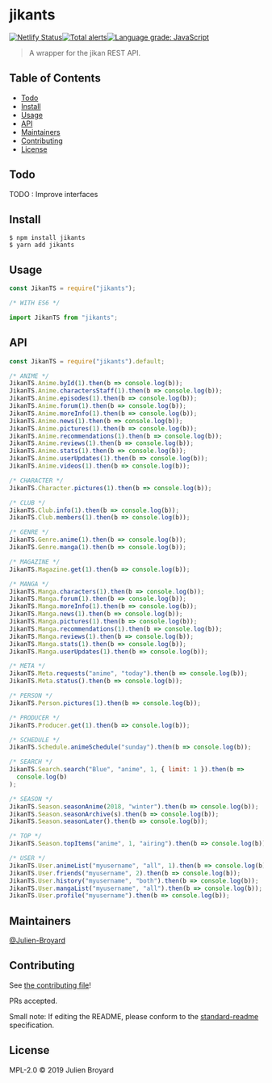 # jikants

[![Netlify Status](https://api.netlify.com/api/v1/badges/369e3e6b-1132-4612-b19a-3090c50cc1a6/deploy-status)](https://app.netlify.com/sites/jikants/deploys)[![Total alerts](https://img.shields.io/lgtm/alerts/g/Julien-Broyard/jikants.svg?logo=lgtm&logoWidth=18)](https://lgtm.com/projects/g/Julien-Broyard/jikants/alerts/)[![Language grade: JavaScript](https://img.shields.io/lgtm/grade/javascript/g/Julien-Broyard/jikants.svg?logo=lgtm&logoWidth=18)](https://lgtm.com/projects/g/Julien-Broyard/jikants/context:javascript)

> A wrapper for the jikan REST API.

## Table of Contents

- [Todo](#todo)
- [Install](#install)
- [Usage](#usage)
- [API](#api)
- [Maintainers](#maintainers)
- [Contributing](#contributing)
- [License](#license)

## Todo

TODO : Improve interfaces

## Install

```
$ npm install jikants
$ yarn add jikants
```

## Usage

```js
const JikanTS = require("jikants");

/* WITH ES6 */

import JikanTS from "jikants";
```

## API

```js
const JikanTS = require("jikants").default;

/* ANIME */
JikanTS.Anime.byId(1).then(b => console.log(b));
JikanTS.Anime.charactersStaff(1).then(b => console.log(b));
JikanTS.Anime.episodes(1).then(b => console.log(b));
JikanTS.Anime.forum(1).then(b => console.log(b));
JikanTS.Anime.moreInfo(1).then(b => console.log(b));
JikanTS.Anime.news(1).then(b => console.log(b));
JikanTS.Anime.pictures(1).then(b => console.log(b));
JikanTS.Anime.recommendations(1).then(b => console.log(b));
JikanTS.Anime.reviews(1).then(b => console.log(b));
JikanTS.Anime.stats(1).then(b => console.log(b));
JikanTS.Anime.userUpdates(1).then(b => console.log(b));
JikanTS.Anime.videos(1).then(b => console.log(b));

/* CHARACTER */
JikanTS.Character.pictures(1).then(b => console.log(b));

/* CLUB */
JikanTS.Club.info(1).then(b => console.log(b));
JikanTS.Club.members(1).then(b => console.log(b));

/* GENRE */
JikanTS.Genre.anime(1).then(b => console.log(b));
JikanTS.Genre.manga(1).then(b => console.log(b));

/* MAGAZINE */
JikanTS.Magazine.get(1).then(b => console.log(b));

/* MANGA */
JikanTS.Manga.characters(1).then(b => console.log(b));
JikanTS.Manga.forum(1).then(b => console.log(b));
JikanTS.Manga.moreInfo(1).then(b => console.log(b));
JikanTS.Manga.news(1).then(b => console.log(b));
JikanTS.Manga.pictures(1).then(b => console.log(b));
JikanTS.Manga.recommendations(1).then(b => console.log(b));
JikanTS.Manga.reviews(1).then(b => console.log(b));
JikanTS.Manga.stats(1).then(b => console.log(b));
JikanTS.Manga.userUpdates(1).then(b => console.log(b));

/* META */
JikanTS.Meta.requests("anime", "today").then(b => console.log(b));
JikanTS.Meta.status().then(b => console.log(b));

/* PERSON */
JikanTS.Person.pictures(1).then(b => console.log(b));

/* PRODUCER */
JikanTS.Producer.get(1).then(b => console.log(b));

/* SCHEDULE */
JikanTS.Schedule.animeSchedule("sunday").then(b => console.log(b));

/* SEARCH */
JikanTS.Search.search("Blue", "anime", 1, { limit: 1 }).then(b =>
  console.log(b)
);

/* SEASON */
JikanTS.Season.seasonAnime(2018, "winter").then(b => console.log(b));
JikanTS.Season.seasonArchive(s).then(b => console.log(b));
JikanTS.Season.seasonLater().then(b => console.log(b));

/* TOP */
JikanTS.Season.topItems("anime", 1, "airing").then(b => console.log(b));

/* USER */
JikanTS.User.animeList("myusername", "all", 1).then(b => console.log(b));
JikanTS.User.friends("myusername", 2).then(b => console.log(b));
JikanTS.User.history("myusername", "both").then(b => console.log(b));
JikanTS.User.mangaList("myusername", "all").then(b => console.log(b));
JikanTS.User.profile("myusername").then(b => console.log(b));
```

## Maintainers

[@Julien-Broyard](https://github.com/Julien-Broyard)

## Contributing

See [the contributing file](contributing.md)!

PRs accepted.

Small note: If editing the README, please conform to the [standard-readme](https://github.com/RichardLitt/standard-readme) specification.

## License

MPL-2.0 © 2019 Julien Broyard

